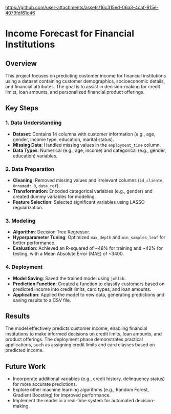 

https://github.com/user-attachments/assets/16c315ed-06a3-4caf-915e-4079fdf61c46


# Income Forecast for Financial Institutions

## Overview
This project focuses on predicting customer income for financial institutions using a dataset containing customer demographics, socioeconomic details, and financial attributes. The goal is to assist in decision-making for credit limits, loan amounts, and personalized financial product offerings.

## Key Steps

### 1. **Data Understanding**
   - **Dataset**: Contains 14 columns with customer information (e.g., age, gender, income type, education, marital status).
   - **Missing Data**: Handled missing values in the `employment_time` column.
   - **Data Types**: Numerical (e.g., age, income) and categorical (e.g., gender, education) variables.

### 2. **Data Preparation**
   - **Cleaning**: Removed missing values and irrelevant columns (`id_cliente`, `Unnamed: 0`, `data_ref`).
   - **Transformation**: Encoded categorical variables (e.g., gender) and created dummy variables for modeling.
   - **Feature Selection**: Selected significant variables using LASSO regularization.

### 3. **Modeling**
   - **Algorithm**: Decision Tree Regressor.
   - **Hyperparameter Tuning**: Optimized `max_depth` and `min_samples_leaf` for better performance.
   - **Evaluation**: Achieved an R-squared of ~48% for training and ~42% for testing, with a Mean Absolute Error (MAE) of ~3400.

### 4. **Deployment**
   - **Model Saving**: Saved the trained model using `joblib`.
   - **Prediction Function**: Created a function to classify customers based on predicted income into credit limits, card types, and loan amounts.
   - **Application**: Applied the model to new data, generating predictions and saving results to a CSV file.

## Results
The model effectively predicts customer income, enabling financial institutions to make informed decisions on credit limits, loan amounts, and product offerings. The deployment phase demonstrates practical applications, such as assigning credit limits and card classes based on predicted income.

## Future Work
- Incorporate additional variables (e.g., credit history, delinquency status) for more accurate predictions.
- Explore other machine learning algorithms (e.g., Random Forest, Gradient Boosting) for improved performance.
- Implement the model in a real-time system for automated decision-making.

